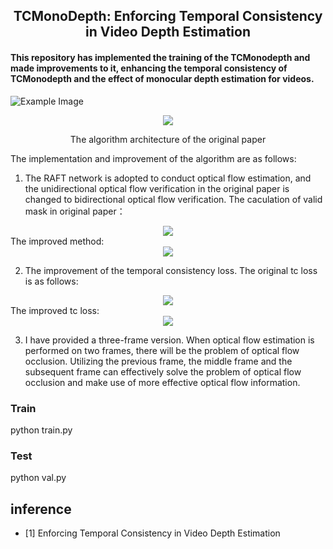 <h2 align="center">TCMonoDepth: Enforcing Temporal Consistency in Video Depth Estimation</h2>

#### This repository has implemented the training of the TCMonodepth and made improvements to it, enhancing the temporal consistency of TCMonodepth and the effect of monocular depth estimation for videos. ####

![Example Image](https://github.com/MrChen1123/TCMonoDepth/tree/main/icon/ori_structure.png)
<div align="center">
  <img src="https://github.com/MrChen1123/TCMonoDepth/icon/ori_structure.png">
  <p>The algorithm architecture of the original paper</p>
</div>

The implementation and improvement of the algorithm are as follows:
1. The RAFT network is adopted to conduct optical flow estimation, and the unidirectional optical flow verification in the original paper is changed to bidirectional optical flow verification. 
The caculation of valid mask in original paper：
<div align="center">
  <img src="https://github.com/MrChen1123/TCMonoDepth/icon/valid mask.png">
</div>
The improved method:
<div align="center">
  <img src="https://github.com/MrChen1123/TCMonoDepth/icon/improved valid mask.png">
</div>

2. The improvement of the temporal consistency loss.
The original tc loss is as follows:
<div align="center">
  <img src="https://github.com/MrChen1123/TCMonoDepth/icon/tc loss.png">
</div>
The improved tc loss:
<div align="center">
  <img src="https://github.com/MrChen1123/TCMonoDepth/icon/improved tc loss.png">
</div>

3. I have provided a three-frame version. When optical flow estimation is performed on two frames, there will be the problem of optical flow occlusion. Utilizing the previous frame, the middle frame and the subsequent frame can effectively solve the problem of optical flow occlusion and make use of more effective optical flow information. 

### Train ###
python train.py

### Test ###
python val.py

## inference
- [1] Enforcing Temporal Consistency in Video Depth Estimation